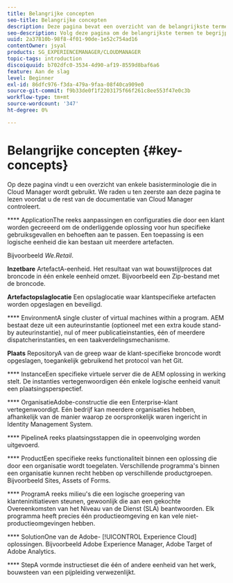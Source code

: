 ```yaml
---
title: Belangrijke concepten
seo-title: Belangrijke concepten
description: Deze pagina bevat een overzicht van de belangrijkste termen die zijn gekoppeld aan Cloud Manager.
seo-description: Volg deze pagina om de belangrijkste termen te begrijpen die aan de Manager van de Wolk worden geassocieerd.
uuid: 2a37810b-98f8-4f01-90de-1e52c754ad16
contentOwner: jsyal
products: SG_EXPERIENCEMANAGER/CLOUDMANAGER
topic-tags: introduction
discoiquuid: b702dfc0-3534-4d90-af19-8559d8baf6a6
feature: Aan de slag
level: Beginner
exl-id: 86dfc976-f3da-479a-9faa-08f40ca909e0
source-git-commit: f9b33de0f1f2203175f66f261c8ee553f47e0c3b
workflow-type: tm+mt
source-wordcount: '347'
ht-degree: 0%

---
```


# Belangrijke concepten {#key-concepts}

Op deze pagina vindt u een overzicht van enkele basisterminologie die in Cloud Manager wordt gebruikt. We raden u ten zeerste aan deze pagina te lezen voordat u de rest van de documentatie van Cloud Manager controleert.

**** ApplicationThe reeks aanpassingen en configuraties die door een klant worden gecreeerd om de onderliggende oplossing voor hun specifieke gebruiksgevallen en behoeften aan te passen. Een toepassing is een logische eenheid die kan bestaan uit meerdere artefacten.

Bijvoorbeeld *We.Retail*.

**Inzetbare** ArtefactA-eenheid. Het resultaat van wat bouwstijlproces dat broncode in één enkele eenheid omzet. Bijvoorbeeld een Zip-bestand met de broncode.

**Artefactopslaglocatie** Een opslaglocatie waar klantspecifieke artefacten worden opgeslagen en beveiligd.

**** EnvironmentA single cluster of virtual machines within a program. AEM bestaat deze uit een auteurinstantie (optioneel met een extra koude stand-by auteurinstantie), nul of meer publicatieinstanties, één of meerdere dispatcherinstanties, en een taakverdelingsmechanisme.

**Plaats** RepositoryA van de greep waar de klant-specifieke broncode wordt opgeslagen, toegankelijk gebruikend het protocol van het Git.

**** InstanceEen specifieke virtuele server die de AEM oplossing in werking stelt. De instanties vertegenwoordigen één enkele logische eenheid vanuit een plaatsingsperspectief.

**** OrganisatieAdobe-constructie die een Enterprise-klant vertegenwoordigt. Eén bedrijf kan meerdere organisaties hebben, afhankelijk van de manier waarop ze oorspronkelijk waren ingericht in Identity Management System.

**** PipelineA reeks plaatsingsstappen die in opeenvolging worden uitgevoerd.

**** ProductEen specifieke reeks functionaliteit binnen een oplossing die door een organisatie wordt toegelaten. Verschillende programma&#39;s binnen een organisatie kunnen recht hebben op verschillende productgroepen. Bijvoorbeeld Sites, Assets of Forms.

**** ProgramA reeks milieu&#39;s die een logische groepering van klanteninitiatieven steunen, gewoonlijk die aan een gekochte Overeenkomsten van het Niveau van de Dienst (SLA) beantwoorden. Elk programma heeft precies één productieomgeving en kan vele niet-productieomgevingen hebben.

**** SolutionOne van de Adobe- [!UICONTROL Experience Cloud] oplossingen. Bijvoorbeeld Adobe Experience Manager, Adobe Target of Adobe Analytics.

**** StepA vormde instructieset die één of andere eenheid van het werk, bouwsteen van een pijpleiding verwezenlijkt.
